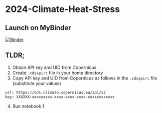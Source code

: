 # 2024-Climate-Heat-Stress

## Launch on MyBinder
[![Binder](https://mybinder.org/badge_logo.svg)](https://mybinder.org/v2/gh/PHI-Case-Studies/2024-Climate-Heat-Stress.git/HEAD)

## TLDR;
1. Obtain API key and UID from Copernicus
2. Create `.cdsapirc` file in your home directory
3. Copy API key and UID from Copernicus as follows in the `.cdsapirc` file (substitute your values)
```
url: https://cds.climate.copernicus.eu/api/v2
key: XXXXXX:xxxxxxxxx-xxxx-xxxx-xxxx-xxxxxxxxxxxx
```
4. Run notebook 1
